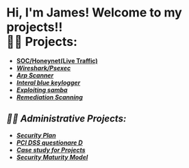 <h1>Hi, I'm James! Welcome to my projects!! <br/><a 
<h2>👨‍💻 Projects:</h2>

  - [**SOC/Honeynet(Live Traffic)**](https://github.com/JamesProject-hub/Honey-Pot.git) <b><i>
  - [Wireshark/Psexec](https://publuu.com/flip-book/295337/687055)
  - [Arp Scanner](https://publuu.com/flip-book/295337/686783)
  - [Interal blue keylogger](https://publuu.com/flip-book/295337/686775)
  - [Exploiting samba](https://publuu.com/flip-book/295337/686768)
  - [Remediation Scanning](https://publuu.com/flip-book/295337/686773)

<h2>👨‍💻 Administrative Projects:</h2>

  - [Security Plan](https://publuu.com/flip-book/295337/686761) <b><i>
  - [PCI DSS questionare D](https://publuu.com/flip-book/295337/686704)
  - [Case study for Projects](https://publuu.com/flip-book/295337/686709)
  - [Security Maturity Model](https://publuu.com/flip-book/295337/686731)
  




